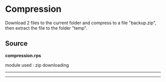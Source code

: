 # Compression

Download 2 files to the current folder and compress to a file "backup.zip", then extract the file to the folder "temp".

## __Source__

**compression.rps**
<script src="https://gist.github.com/wei3hua2/8e10e7271e12f7bb3fed67b23834a91b.js?file=compression.rps"></script>

module used :
<span class="badge">zip</span> <span class="badge">downloading</span>

---
---
